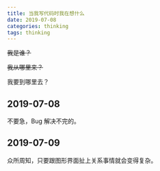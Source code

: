 ```yaml
---
title: 当我写代码时我在想什么
date: 2019-07-08
categories: thinking
tags: thinking
---
```


~~我是谁？~~

~~我从哪里来？~~

我要到哪里去？


## 2019-07-08

不要急，Bug 解决不完的。


## 2019-07-09

众所周知，只要跟图形界面扯上关系事情就会变得复杂。
